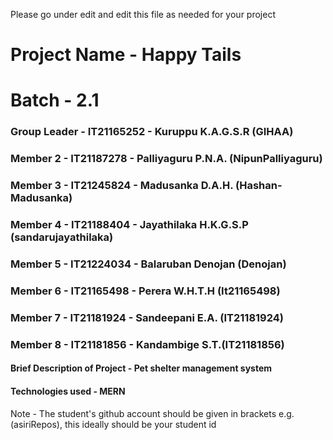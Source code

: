 Please go under edit and edit this file as needed for your project

# Project Name - Happy Tails
# Batch - 2.1
### Group Leader - IT21165252 - Kuruppu K.A.G.S.R (GIHAA)
### Member 2 - IT21187278 - Palliyaguru P.N.A. (NipunPalliyaguru)
### Member 3 - IT21245824 - Madusanka D.A.H. (Hashan-Madusanka)
### Member 4 - IT21188404 - Jayathilaka H.K.G.S.P (sandarujayathilaka)
### Member 5 - IT21224034 - Balaruban Denojan (Denojan)
### Member 6 - IT21165498 - Perera W.H.T.H (It21165498)
### Member 7 - IT21181924 - Sandeepani E.A. (IT21181924)
### Member 8 - IT21181856 - Kandambige S.T.(IT21181856)

#### Brief Description of Project - Pet shelter management system 
#### Technologies used - MERN

Note - The student's github account should be given in brackets e.g. (asiriRepos), this ideally should be your student id 

